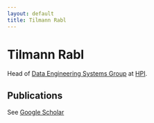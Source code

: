 ```yaml
---
layout: default
title: Tilmann Rabl
---
```

# Tilmann Rabl

Head of [Data Engineering Systems Group](http://www.hpi.de/rabl) at [HPI](http://www.hpi.de).

## Publications 

See [Google Scholar](https://scholar.google.de/citations?user=BQvUJuYAAAAJ) 

[//]: # (This may be the most platform independent comment)

[//]: # ({% for publication in site.publications limit:3 %})

[//]: # (* {{ publication.author }}: <a href="{{ publication.url }}">*{{ publication.title }}*</a>, in {{ publication.booktitle }}, {{ publication.year }})

[//]: # ({% endfor %})

[//]: # ()
